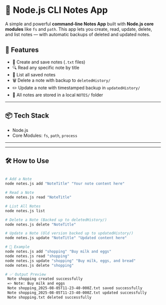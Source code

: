# 📝 Node.js CLI Notes App

A simple and powerful **command-line Notes App** built with **Node.js core modules** like `fs` and `path`. This app lets you create, read, update, delete, and list notes — with automatic backups of deleted and updated notes.

## 🚀 Features

- 📄 Create and save notes (`.txt` files)
- 🔍 Read any specific note by title
- 📃 List all saved notes
- 🗑️ Delete a note with backup to `deletedHistory/`
- ✏️ Update a note with timestamped backup in `updatedHistory/`
- 📁 All notes are stored in a local `NOTES/` folder

---

## 📦 Tech Stack

- Node.js
- Core Modules: `fs`, `path`, `process`

---


---

## 🛠️ How to Use

```bash

# Add a Note
node notes.js add "NoteTitle" "Your note content here"

# Read a Note
node notes.js read "NoteTitle"

# List All Notes
node notes.js list

# Delete a Note (Backed up to deletedHistory/)
node notes.js delete "NoteTitle"

# Update a Note (Old version backed up to updatedHistory/)
node notes.js update "NoteTitle" "Updated content here"

# 🧠 Example
node notes.js add "shopping" "Buy milk and eggs"
node notes.js read "shopping"
node notes.js update "shopping" "Buy milk, eggs, and bread"
node notes.js delete "shopping"

# ✅ Output Preview
 Note shopping created successfully
 => Note: Buy milk and eggs
 Note shopping_2025-08-05T11-23-40-000Z.txt saved successfully
 Note shopping_2025-08-05T11-23-40-000Z.txt updated successfully
 Note shopping.txt deleted successfully
